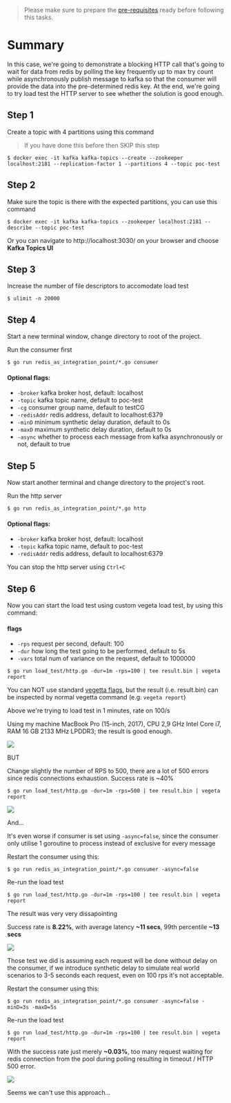 > Please make sure to prepare the [pre-requisites](../README.md) ready before following this tasks.

# Summary

In this case, we're going to demonstrate a blocking HTTP call that's going to wait for data from redis by polling the key frequently up to max try count while asynchronously publish message to kafka so that the consumer will provide the data into the pre-determined redis key. At the end, we're going to try load test the HTTP server to see whether the solution is good enough.

## Step 1

Create a topic with 4 partitions using this command

> If you have done this before then SKIP this step

```shell
$ docker exec -it kafka kafka-topics --create --zookeeper localhost:2181 --replication-factor 1 --partitions 4 --topic poc-test
```

## Step 2

Make sure the topic is there with the expected partitions, you can use this command

```shell
$ docker exec -it kafka kafka-topics --zookeeper localhost:2181 --describe --topic poc-test
```

Or you can navigate to http://localhost:3030/ on your browser and choose **Kafka Topics UI**

## Step 3

Increase the number of file descriptors to accomodate load test

```shell
$ ulimit -n 20000
```

## Step 4

Start a new terminal window, change directory to root of the project.

Run the consumer first

```shell
$ go run redis_as_integration_point/*.go consumer
```

#### Optional flags:

- `-broker` kafka broker host, default: localhost
- `-topic` kafka topic name, default to poc-test
- `-cg` consumer group name, default to testCG
- `-redisAddr` redis address, default to localhost:6379
- `-minD` minimum synthetic delay duration, default to 0s
- `-maxD` maximum synthetic delay duration, default to 0s
- `-async` whether to process each message from kafka asynchronously or not, default to true

## Step 5

Now start another terminal and change directory to the project's root.

Run the http server

```shell
$ go run redis_as_integration_point/*.go http
```

#### Optional flags:

- `-broker` kafka broker host, default: localhost
- `-topic` kafka topic name, default to poc-test
- `-redisAddr` redis address, default to localhost:6379

You can stop the http server using `Ctrl+C`

## Step 6

Now you can start the load test using custom vegeta load test, by using this command:

#### flags

- `-rps` request per second, default: 100
- `-dur` how long the test going to be performed, default to 5s
- `-vars` total num of variance on the request, default to 1000000

```shell
$ go run load_test/http.go -dur=1m -rps=100 | tee result.bin | vegeta report
```

You can NOT use standard [vegetta flags](https://github.com/tsenart/vegeta#usage-manual), but the result (i.e. result.bin) can be inspected by normal vegetta command (e.g. `vegeta report`)

Above we're trying to load test in 1 minutes, rate on 100/s

Using my machine MacBook Pro (15-inch, 2017), CPU 2,9 GHz Intel Core i7, RAM 16 GB 2133 MHz LPDDR3; the result is good enough.

![](https://media.giphy.com/media/11sBLVxNs7v6WA/giphy.gif)

BUT

Change slightly the number of RPS to 500, there are a lot of 500 errors since redis connections exhaustion. Success rate is ~40%

```shell
$ go run load_test/http.go -dur=1m -rps=500 | tee result.bin | vegeta report
```

![](https://media.giphy.com/media/Ty9Sg8oHghPWg/giphy.gif)

And...

It's even worse if consumer is set using `-async=false`, since the consumer only utilise 1 goroutine to process instead of exclusive for every message

Restart the consumer using this:

```shell
$ go run redis_as_integration_point/*.go consumer -async=false
```

Re-run the load test

```shell
$ go run load_test/http.go -dur=1m -rps=100 | tee result.bin | vegeta report
```

The result was very very dissapointing

Success rate is **8.22%**, with average latency **~11 secs**, 99th percentile **~13 secs**

![](https://media.giphy.com/media/1BXa2alBjrCXC/giphy.gif)

Those test we did is assuming each request will be done without delay on the consumer, if we introduce synthetic delay to simulate real world scenarios to 3-5 seconds each request, even on 100 rps it's not acceptable.

Restart the consumer using this:

```base
$ go run redis_as_integration_point/*.go consumer -async=false -minD=3s -maxD=5s
```

Re-run the load test

```shell
$ go run load_test/http.go -dur=1m -rps=100 | tee result.bin | vegeta report
```

With the success rate just merely **~0.03%**, too many request waiting for redis connection from the pool during polling resulting in timeout / HTTP 500 error.

![](https://media.giphy.com/media/Pch8FiF08bc1G/giphy.gif)

Seems we can't use this approach...

